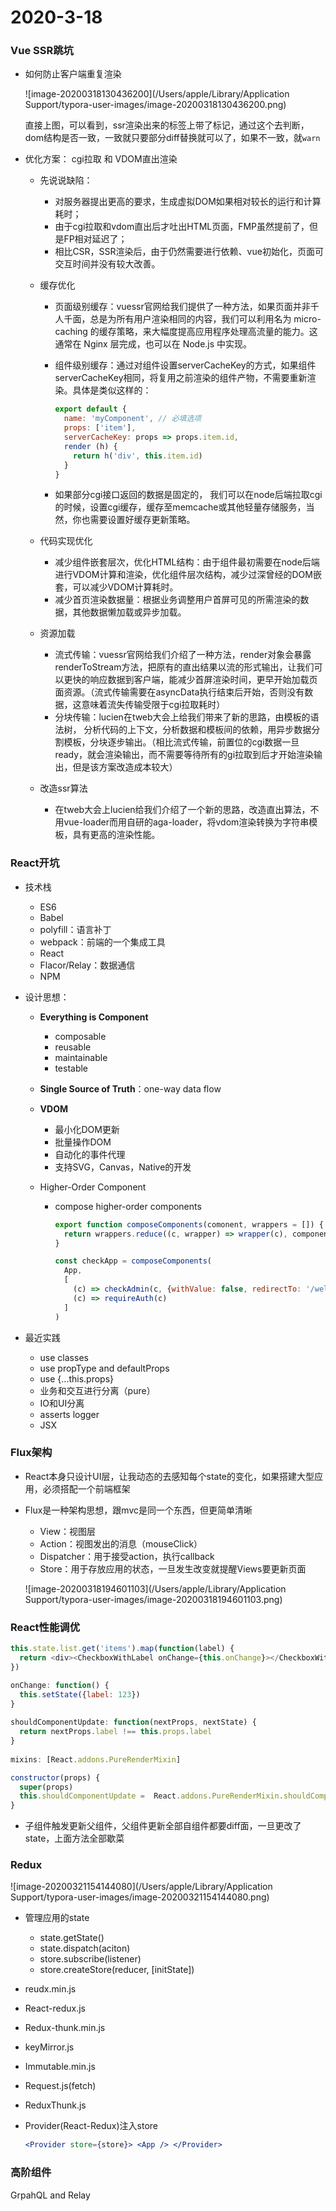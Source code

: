 # 2020-3-18

### Vue SSR跳坑

+ 如何防止客户端重复渲染

  ![image-20200318130436200](/Users/apple/Library/Application Support/typora-user-images/image-20200318130436200.png)

  直接上图，可以看到，ssr渲染出来的标签上带了标记，通过这个去判断，dom结构是否一致，一致就只要部分diff替换就可以了，如果不一致，就`warn`

+ 优化方案： cgi拉取 和 VDOM直出渲染

  + 先说说缺陷：

    + 对服务器提出更高的要求，生成虚拟DOM如果相对较长的运行和计算耗时；
    + 由于cgi拉取和vdom直出后才吐出HTML页面，FMP虽然提前了，但是FP相对延迟了；
    + 相比CSR，SSR渲染后，由于仍然需要进行依赖、vue初始化，页面可交互时间并没有较大改善。

  + 缓存优化

    + 页面级别缓存：vuessr官网给我们提供了一种方法，如果页面并非千人千面，总是为所有用户渲染相同的内容，我们可以利用名为 micro-caching 的缓存策略，来大幅度提高应用程序处理高流量的能力。这通常在 Nginx 层完成，也可以在 Node.js 中实现。

    + 组件级别缓存：通过对组件设置serverCacheKey的方式，如果组件serverCacheKey相同，将复用之前渲染的组件产物，不需要重新渲染。具体是类似这样的：

      ```js
      export default {
        name: 'myComponent', // 必填选项
        props: ['item'],
        serverCacheKey: props => props.item.id,
        render (h) {
          return h('div', this.item.id)
        }
      }
      ```

    + 如果部分cgi接口返回的数据是固定的， 我们可以在node后端拉取cgi的时候，设置cgi缓存，缓存至memcache或其他轻量存储服务，当然，你也需要设置好缓存更新策略。

  + 代码实现优化

    + 减少组件嵌套层次，优化HTML结构：由于组件最初需要在node后端进行VDOM计算和渲染，优化组件层次结构，减少过深曾经的DOM嵌套，可以减少VDOM计算耗时。
    + 减少首页渲染数据量：根据业务调整用户首屏可见的所需渲染的数据，其他数据懒加载或异步加载。

  + 资源加载

    + 流式传输：vuessr官网给我们介绍了一种方法，render对象会暴露renderToStream方法，把原有的直出结果以流的形式输出，让我们可以更快的响应数据到客户端，能减少首屏渲染时间，更早开始加载页面资源。（流式传输需要在asyncData执行结束后开始，否则没有数据，这意味着流失传输受限于cgi拉取耗时）
    + 分块传输：lucien在tweb大会上给我们带来了新的思路，由模板的语法树， 分析代码的上下文，分析数据和模板间的依赖，用异步数据分割模板，分块逐步输出。（相比流式传输，前置位的cgi数据一旦ready，就会渲染输出，而不需要等待所有的gi拉取到后才开始渲染输出，但是该方案改造成本较大）

  + 改造ssr算法

    + 在tweb大会上lucien给我们介绍了一个新的思路，改造直出算法，不用vue-loader而用自研的aga-loader，将vdom渲染转换为字符串模板，具有更高的渲染性能。

### React开坑

+ 技术栈
  + ES6
  + Babel
  + polyfill：语言补丁
  + webpack：前端的一个集成工具
  + React
  + Flacor/Relay：数据通信
  + NPM

+ 设计思想：

  + **Everything is Component**
    + composable
    + reusable
    + maintainable
    + testable

  + **Single Source of Truth**：one-way data flow

  + **VDOM**

    + 最小化DOM更新
    + 批量操作DOM
    + 自动化的事件代理
    + 支持SVG，Canvas，Native的开发

  + Higher-Order Component

    + compose higher-order components

      ```js
      export function composeComponents(comonent, wrappers = []) {
        return wrappers.reduce((c, wrapper) => wrapper(c), component)
      }
      
      const checkApp = composeComponents(
      	App,
        [
          (c) => checkAdmin(c, {withValue: false, redirectTo: '/welcome-on-board'}),
          (c) => requireAuth(c)
        ]
      )
      
      ```

+ 最近实践

  + use classes
  + use propType and defaultProps
  + use {...this.props}
  + 业务和交互进行分离（pure）
  + IO和UI分离
  + asserts logger
  + JSX

### Flux架构

+ React本身只设计UI层，让我动态的去感知每个state的变化，如果搭建大型应用，必须搭配一个前端框架

+ Flux是一种架构思想，跟mvc是同一个东西，但更简单清晰

  + View：视图层
  + Action：视图发出的消息（mouseClick）
  + Dispatcher：用于接受action，执行callback
  + Store：用于存放应用的状态，一旦发生改变就提醒Views要更新页面

  ![image-20200318194601103](/Users/apple/Library/Application Support/typora-user-images/image-20200318194601103.png)

### React性能调优

```js
this.state.list.get('items').map(function(label) {
  return <div><CheckboxWithLabel onChange={this.onChange}></CheckboxWithLabel></div>
})

onChange: function() {
  this.setState({label: 123})
}
  
shouldComponentUpdate: function(nextProps, nextState) {
  return nextProps.label !== this.props.label
}
  
mixins: [React.addons.PureRenderMixin]

constructor(props) {
  super(props)
  this.shouldComponentUpdate = 	React.addons.PureRenderMixin.shouldComponentUpdate.bind(this)
}
```

+ 子组件触发更新父组件，父组件更新全部自组件都要diff面，一旦更改了state，上面方法全部歇菜

### Redux

![image-20200321154144080](/Users/apple/Library/Application Support/typora-user-images/image-20200321154144080.png)

+ 管理应用的state
  + state.getState()
  + state.dispatch(aciton)
  + store.subscribe(listener)
  + store.createStore(reducer, [initState])

+ reudx.min.js

+ React-redux.js 

+ Redux-thunk.min.js

+ keyMirror.js

+ Immutable.min.js

+ Request.js(fetch)

+ ReduxThunk.js

+ Provider(React-Redux)注入store

  ```jsx
  <Provider store={store}> <App /> </Provider>
  ```

  

### 高阶组件

GrpahQL and Relay

 

